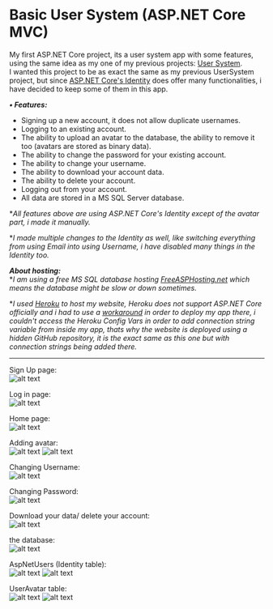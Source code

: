 # Basic User System (ASP.NET Core MVC)


My first ASP.NET Core project, its a user system app with some features, using the same idea as my one of my previous projects: [User System](https://github.com/Hani-ALHamad/react-node-user-system).  
I wanted this project to be as exact the same as my previous UserSystem project, but since [ASP.NET Core's Identity](https://docs.microsoft.com/en-us/aspnet/core/security/authentication/identity?view=aspnetcore-6.0&tabs=visual-studio) does offer many functionalities, i have decided to keep some of them in this app.

***• Features:*** 
- Signing up a new account, it does not allow duplicate usernames.   
- Logging to an existing account.   
- The ability to upload an avatar to the database, the ability to remove it too (avatars are stored as binary data).   
- The ability to change the password for your existing account.   
- The ability to change your username.   
- The ability to download your account data.   
- The ability to delete your account.   
- Logging out from your account.   
- All data are stored in a MS SQL Server database.  

**All features above are using ASP.NET Core's Identity except of the avatar part, i made it manually.*   

**I made multiple changes to the Identity as well, like switching everything from using Email into using Username, i have disabled many things in the Identity too.*



***About hosting:***    
**I am using a free MS SQL database hosting [FreeASPHosting.net](https://freeasphosting.net/) which means the database might be slow or down sometimes.*

**I used [Heroku](https://www.heroku.com/) to host my website, Heroku does not support ASP.NET Core officially and i had to use a [workaround](https://github.com/jincod/dotnetcore-buildpack) in order to deploy my app there, i couldn't access the Heroku Config Vars in order to add connection string variable from inside my app, thats why the website is deployed using a hidden GitHub repository, it is the exact same as this one but with connection strings being added there.*

---
Sign Up page:   
![alt text](https://raw.githubusercontent.com/Hani-ALHamad/asp.net-core-user-system/master/images/register.jpg)

Log in page:   
![alt text](https://raw.githubusercontent.com/Hani-ALHamad/asp.net-core-user-system/master/images/login.jpg)

Home page:   
![alt text](https://raw.githubusercontent.com/Hani-ALHamad/asp.net-core-user-system/master/images/home.jpg)

Adding avatar:   
![alt text](https://raw.githubusercontent.com/Hani-ALHamad/asp.net-core-user-system/master/images/profile1.jpg)
![alt text](https://raw.githubusercontent.com/Hani-ALHamad/asp.net-core-user-system/master/images/profile2.jpg)

Changing Username:   
![alt text](https://raw.githubusercontent.com/Hani-ALHamad/asp.net-core-user-system/master/images/username.jpg)

Changing Password:   
![alt text](https://raw.githubusercontent.com/Hani-ALHamad/asp.net-core-user-system/master/images/password.jpg)

Download your data/ delete your account:   
![alt text](https://raw.githubusercontent.com/Hani-ALHamad/asp.net-core-user-system/master/images/data.jpg)

the database:   
![alt text](https://raw.githubusercontent.com/Hani-ALHamad/asp.net-core-user-system/master/images/db.jpg)

AspNetUsers (Identity table):   
![alt text](https://raw.githubusercontent.com/Hani-ALHamad/asp.net-core-user-system/master/images/userstabledesign.jpg)
![alt text](https://raw.githubusercontent.com/Hani-ALHamad/asp.net-core-user-system/master/images/userstabledata.jpg)

UserAvatar table:   
![alt text](https://raw.githubusercontent.com/Hani-ALHamad/asp.net-core-user-system/master/images/avatarstabledesign.jpg)
![alt text](https://raw.githubusercontent.com/Hani-ALHamad/asp.net-core-user-system/master/images/avatarstabledata.jpg)
